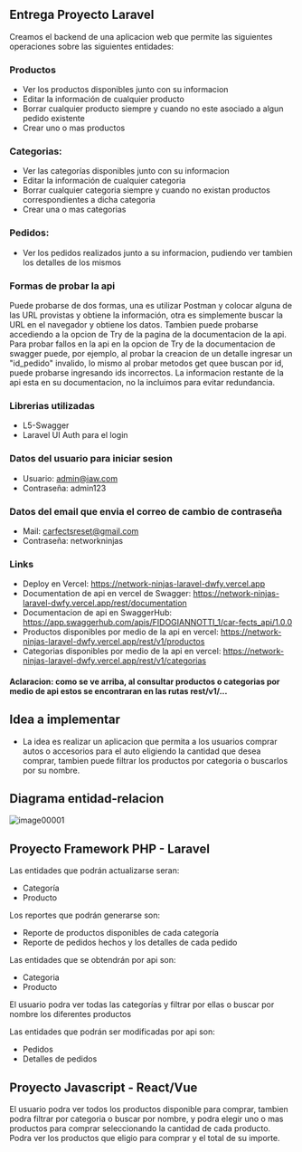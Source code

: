 ## Entrega Proyecto Laravel

Creamos el backend de una aplicacion web que permite las siguientes operaciones sobre las siguientes entidades:

### Productos
- Ver los productos disponibles junto con su informacion
- Editar la información de cualquier producto
- Borrar cualquier producto siempre y cuando no este asociado a algun pedido existente
- Crear uno o mas productos

### Categorias: 
- Ver las categorías disponibles junto con su informacion
- Editar la información de cualquier categoria
- Borrar cualquier categoria siempre y cuando no existan productos correspondientes a dicha categoria
- Crear una o mas categorias

### Pedidos: 
- Ver los pedidos realizados junto a su informacion, pudiendo ver tambien los detalles de los mismos


### Formas de probar la api
Puede probarse de dos formas, una es utilizar Postman y colocar alguna de las URL provistas y obtiene la información, otra es simplemente buscar la URL en el navegador y obtiene los datos. Tambien puede probarse accediendo a la opcion de Try de la pagina de la documentacion de la api. Para probar fallos en la api en la opcion de Try de la documentacion de swagger puede, por ejemplo, al probar la creacion de un detalle ingresar un "id_pedido" invalido, lo mismo al probar metodos get quee buscan por id, puede probarse ingresando ids incorrectos. La informacion restante de la api esta en su documentacion, no la incluimos para evitar redundancia.

### Librerias utilizadas
- L5-Swagger
- Laravel UI Auth para el login

### Datos del usuario para iniciar sesion
- Usuario: admin@iaw.com
- Contraseña: admin123

### Datos del email que envia el correo de cambio de contraseña
- Mail: carfectsreset@gmail.com
- Contraseña: networkninjas

### Links
- Deploy en Vercel: https://network-ninjas-laravel-dwfy.vercel.app
- Documentation de api en vercel de Swagger: https://network-ninjas-laravel-dwfy.vercel.app/rest/documentation
- Documentacion de api en SwaggerHub: https://app.swaggerhub.com/apis/FIDOGIANNOTTI_1/car-fects_api/1.0.0
- Productos disponibles por medio de la api en vercel:  https://network-ninjas-laravel-dwfy.vercel.app/rest/v1/productos
- Categorias disponibles por medio de la api en vercel: https://network-ninjas-laravel-dwfy.vercel.app/rest/v1/categorias

#### Aclaracion: como se ve arriba, al consultar productos o categorias por medio de api estos se encontraran en las rutas rest/v1/...

## Idea a implementar



- La idea es realizar un aplicacion que permita a los usuarios comprar autos o accesorios para el auto eligiendo la cantidad que desea comprar, tambien puede filtrar los productos por categoria o buscarlos por su nombre. 

## Diagrama entidad-relacion

![image00001](https://user-images.githubusercontent.com/71414041/230743123-8f5b8043-01e1-4ab5-af70-8898cb2c6788.jpeg)


## Proyecto Framework PHP - Laravel


Las entidades que podrán actualizarse seran:
- Categoría 
- Producto

Los reportes que podrán generarse son:
- Reporte de productos disponibles de cada categoría 
- Reporte de pedidos hechos y los detalles de cada pedido

Las entidades que se obtendrán por api son:
- Categoria
- Producto

El usuario podra ver todas las categorías y filtrar por ellas o buscar por nombre los diferentes productos


Las entidades que podrán ser modificadas por api son:
- Pedidos
- Detalles de pedidos

## Proyecto Javascript - React/Vue

El usuario podra ver todos los productos disponible para comprar, tambien podra filtrar por categoria o buscar por nombre, y podra elegir uno o mas productos para comprar seleccionando la cantidad de cada producto. Podra ver los productos que eligio para comprar y el total de su importe.
